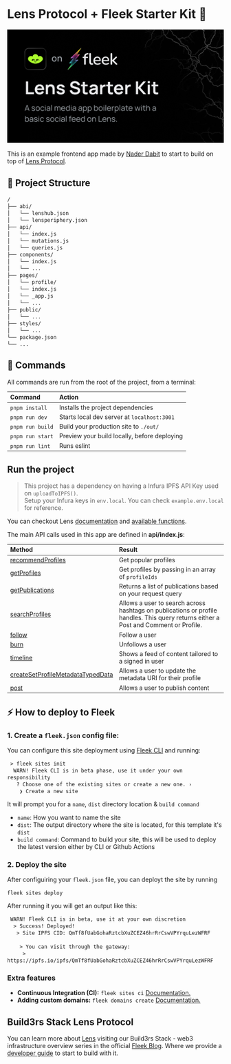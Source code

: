 # Lens Protocol + Fleek Starter Kit 🌿

![preview](./.github/preview.jpeg)

This is an example frontend app made by [Nader Dabit](https://twitter.com/dabit3) to start to build on top of [Lens Protocol](https://www.lens.xyz/). 

## 🚀 Project Structure

```
/
├── abi/
│   └── lenshub.json
│   └── lensperiphery.json
├── api/
│   └── index.js
│   └── mutations.js
│   └── queries.js
├── components/
│   └── index.js
│   └── ...
├── pages/
│   └── profile/
│   └── index.js
│   └── _app.js
│   └── ...
├── public/
│   └── ...
├── styles/
│   └── ...
└── package.json
└── ...
```

## 🧞 Commands

All commands are run from the root of the project, from a terminal:

| Command                | Action                                           |
| :--------------------- | :----------------------------------------------- |
| `pnpm install`         | Installs the project dependencies      |
| `pnpm run dev`         | Starts local dev server at `localhost:3001`      |
| `pnpm run build`       | Build your production site to `./out/`           |
| `pnpm run start`       | Preview your build locally, before deploying     |
| `pnpm run lint`        | Runs eslint                                      |


## Run the project 
> This project has a dependency on having a Infura IPFS API Key used on `uploadToIPFS()`. <br/>
> Setup your Infura keys in `env.local`. You can check `example.env.local` for reference.

You can checkout Lens [documentation](https://docs.lens.xyz/docs/introduction) and [available functions](https://docs.lens.xyz/docs/functions).

The main API calls used in this app are defined in __api/index.js__:

| Method                 | Result                                           |
| :--------------------- | :----------------------------------------------- |
| [recommendProfiles](https://docs.lens.xyz/docs/recommended-profiles#api-details) | Get popular profiles |
| [getProfiles](https://docs.lens.xyz/docs/get-profiles) | Get profiles by passing in an array of `profileIds` |
| [getPublications](https://docs.lens.xyz/docs/get-publications) | Returns a list of publications based on your request query |
| [searchProfiles](https://docs.lens.xyz/docs/search-profiles-and-publications) | Allows a user to search across hashtags on publications or profile handles. This query returns either a Post and Comment or Profile. |
| [follow](https://docs.lens.xyz/docs/functions#follow) | Follow a user |
| [burn](https://docs.lens.xyz/docs/functions#burn) | Unfollows a user |
| [timeline](https://docs.lens.xyz/docs/user-timeline) | Shows a feed of content tailored to a signed in user |
| [createSetProfileMetadataTypedData](https://docs.lens.xyz/docs/create-set-update-profile-metadata-typed-data) | Allows a user to update the metadata URI for their profile |
| [post](https://docs.lens.xyz/docs/functions#post) | Allows a user to publish content |



## ⚡ How to deploy to Fleek

### 1. Create a `fleek.json` config file:
You can configure this site deployment using [Fleek CLI]() and running:
```
 > fleek sites init
  WARN! Fleek CLI is in beta phase, use it under your own responsibility
   ? Choose one of the existing sites or create a new one. › 
    ❯ Create a new site
```
 It will prompt you for a `name`, `dist` directory location & `build command`

 - `name`: How you want to name the site
 - `dist`: The output directory where the site is located, for this template it's `dist`
 - `build command`: Command to build your site, this will be used to deploy the latest version either by CLI or Github Actions

### 2. Deploy the site
After configuiring your `fleek.json` file, you can deployt the site by running

```
fleek sites deploy
```
After running it you will get an output like this:
```
 WARN! Fleek CLI is in beta, use it at your own discretion
  > Success! Deployed!
   > Site IPFS CID: QmTf8fUabGohaRztcbXuZCEZ46hrRrCswVPYrquLezWFRF

    > You can visit through the gateway:
     > https://ipfs.io/ipfs/QmTf8fUabGohaRztcbXuZCEZ46hrRrCswVPYrquLezWFRF
```

### Extra features
- **Continuous Integration (CI):** `fleek sites ci` [Documentation.](https://docs.fleek.xyz/services/sites/#continuous-integration-ci)
- **Adding custom domains:** `fleek domains create` [Documentation.](https://docs.fleek.xyz/services/domains/)


## Build3rs Stack Lens Protocol 

You can learn more about [Lens](https://www.lens.xyz/) visiting our Build3rs Stack - web3 infrastructure overview series in the official [Fleek Blog](https://blog.fleek.xyz/). Where we provide a [developer guide](https://blog.fleek.xyz/post/builders-stack-lens-protocol/) to start to build with it. 

